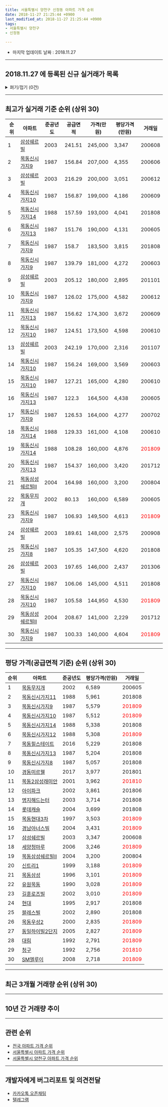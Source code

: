 ```yaml
---
title: 서울특별시 양천구 신정동 아파트 가격 순위
date: 2018-11-27 21:25:44 +0900
last_modified_at: 2018-11-27 21:25:44 +0900
tags:
- 서울특별시 양천구
- 신정동

---
```


* 마지막 업데이트 날짜 : 2018.11.27

---

## 2018.11.27 에 등록된 신규 실거래가 목록

<details>
<summary>펴기/접기 (0건)</summary>
<div markdown="1">

|아파트|준공년도|공급면적|가격(만원)|평당가격(만원)|거래일|
|---|---|---|---|---|---|
|없음||||||


</div>
</details>

---

## 최고가 실거래 기준 순위 (상위 30)


|순위|아파트|준공년도|공급면적|가격(만원)|평당가격(만원)|거래일|
|---|---|---|---|---|---|---|
|1|[삼성쉐르빌](https://search.naver.com/search.naver?query=%EC%84%9C%EC%9A%B8%ED%8A%B9%EB%B3%84%EC%8B%9C+%EC%96%91%EC%B2%9C%EA%B5%AC+%EC%8B%A0%EC%A0%95%EB%8F%99+%EC%82%BC%EC%84%B1%EC%89%90%EB%A5%B4%EB%B9%8C)|2003|241.51|245,000|3,347|200608|
|2|[목동신시가지9](https://search.naver.com/search.naver?query=%EC%84%9C%EC%9A%B8%ED%8A%B9%EB%B3%84%EC%8B%9C+%EC%96%91%EC%B2%9C%EA%B5%AC+%EC%8B%A0%EC%A0%95%EB%8F%99+%EB%AA%A9%EB%8F%99%EC%8B%A0%EC%8B%9C%EA%B0%80%EC%A7%809)|1987|156.84|207,000|4,355|200606|
|3|[삼성쉐르빌](https://search.naver.com/search.naver?query=%EC%84%9C%EC%9A%B8%ED%8A%B9%EB%B3%84%EC%8B%9C+%EC%96%91%EC%B2%9C%EA%B5%AC+%EC%8B%A0%EC%A0%95%EB%8F%99+%EC%82%BC%EC%84%B1%EC%89%90%EB%A5%B4%EB%B9%8C)|2003|216.29|200,000|3,051|200612|
|4|[목동신시가지10](https://search.naver.com/search.naver?query=%EC%84%9C%EC%9A%B8%ED%8A%B9%EB%B3%84%EC%8B%9C+%EC%96%91%EC%B2%9C%EA%B5%AC+%EC%8B%A0%EC%A0%95%EB%8F%99+%EB%AA%A9%EB%8F%99%EC%8B%A0%EC%8B%9C%EA%B0%80%EC%A7%8010)|1987|156.87|199,000|4,186|200609|
|5|[목동신시가지14](https://search.naver.com/search.naver?query=%EC%84%9C%EC%9A%B8%ED%8A%B9%EB%B3%84%EC%8B%9C+%EC%96%91%EC%B2%9C%EA%B5%AC+%EC%8B%A0%EC%A0%95%EB%8F%99+%EB%AA%A9%EB%8F%99%EC%8B%A0%EC%8B%9C%EA%B0%80%EC%A7%8014)|1988|157.59|193,000|4,041|201808|
|6|[목동신시가지13](https://search.naver.com/search.naver?query=%EC%84%9C%EC%9A%B8%ED%8A%B9%EB%B3%84%EC%8B%9C+%EC%96%91%EC%B2%9C%EA%B5%AC+%EC%8B%A0%EC%A0%95%EB%8F%99+%EB%AA%A9%EB%8F%99%EC%8B%A0%EC%8B%9C%EA%B0%80%EC%A7%8013)|1987|151.76|190,000|4,131|200605|
|7|[목동신시가지9](https://search.naver.com/search.naver?query=%EC%84%9C%EC%9A%B8%ED%8A%B9%EB%B3%84%EC%8B%9C+%EC%96%91%EC%B2%9C%EA%B5%AC+%EC%8B%A0%EC%A0%95%EB%8F%99+%EB%AA%A9%EB%8F%99%EC%8B%A0%EC%8B%9C%EA%B0%80%EC%A7%809)|1987|158.7|183,500|3,815|201808|
|8|[목동신시가지9](https://search.naver.com/search.naver?query=%EC%84%9C%EC%9A%B8%ED%8A%B9%EB%B3%84%EC%8B%9C+%EC%96%91%EC%B2%9C%EA%B5%AC+%EC%8B%A0%EC%A0%95%EB%8F%99+%EB%AA%A9%EB%8F%99%EC%8B%A0%EC%8B%9C%EA%B0%80%EC%A7%809)|1987|139.79|181,000|4,272|200603|
|9|[삼성쉐르빌](https://search.naver.com/search.naver?query=%EC%84%9C%EC%9A%B8%ED%8A%B9%EB%B3%84%EC%8B%9C+%EC%96%91%EC%B2%9C%EA%B5%AC+%EC%8B%A0%EC%A0%95%EB%8F%99+%EC%82%BC%EC%84%B1%EC%89%90%EB%A5%B4%EB%B9%8C)|2003|205.12|180,000|2,895|201101|
|10|[목동신시가지9](https://search.naver.com/search.naver?query=%EC%84%9C%EC%9A%B8%ED%8A%B9%EB%B3%84%EC%8B%9C+%EC%96%91%EC%B2%9C%EA%B5%AC+%EC%8B%A0%EC%A0%95%EB%8F%99+%EB%AA%A9%EB%8F%99%EC%8B%A0%EC%8B%9C%EA%B0%80%EC%A7%809)|1987|126.02|175,000|4,582|200612|
|11|[목동신시가지13](https://search.naver.com/search.naver?query=%EC%84%9C%EC%9A%B8%ED%8A%B9%EB%B3%84%EC%8B%9C+%EC%96%91%EC%B2%9C%EA%B5%AC+%EC%8B%A0%EC%A0%95%EB%8F%99+%EB%AA%A9%EB%8F%99%EC%8B%A0%EC%8B%9C%EA%B0%80%EC%A7%8013)|1987|156.62|174,300|3,672|200609|
|12|[목동신시가지10](https://search.naver.com/search.naver?query=%EC%84%9C%EC%9A%B8%ED%8A%B9%EB%B3%84%EC%8B%9C+%EC%96%91%EC%B2%9C%EA%B5%AC+%EC%8B%A0%EC%A0%95%EB%8F%99+%EB%AA%A9%EB%8F%99%EC%8B%A0%EC%8B%9C%EA%B0%80%EC%A7%8010)|1987|124.51|173,500|4,598|200610|
|13|[삼성쉐르빌](https://search.naver.com/search.naver?query=%EC%84%9C%EC%9A%B8%ED%8A%B9%EB%B3%84%EC%8B%9C+%EC%96%91%EC%B2%9C%EA%B5%AC+%EC%8B%A0%EC%A0%95%EB%8F%99+%EC%82%BC%EC%84%B1%EC%89%90%EB%A5%B4%EB%B9%8C)|2003|242.19|170,000|2,316|201107|
|14|[목동신시가지10](https://search.naver.com/search.naver?query=%EC%84%9C%EC%9A%B8%ED%8A%B9%EB%B3%84%EC%8B%9C+%EC%96%91%EC%B2%9C%EA%B5%AC+%EC%8B%A0%EC%A0%95%EB%8F%99+%EB%AA%A9%EB%8F%99%EC%8B%A0%EC%8B%9C%EA%B0%80%EC%A7%8010)|1987|156.24|169,000|3,569|200603|
|15|[목동신시가지10](https://search.naver.com/search.naver?query=%EC%84%9C%EC%9A%B8%ED%8A%B9%EB%B3%84%EC%8B%9C+%EC%96%91%EC%B2%9C%EA%B5%AC+%EC%8B%A0%EC%A0%95%EB%8F%99+%EB%AA%A9%EB%8F%99%EC%8B%A0%EC%8B%9C%EA%B0%80%EC%A7%8010)|1987|127.21|165,000|4,280|200610|
|16|[목동신시가지13](https://search.naver.com/search.naver?query=%EC%84%9C%EC%9A%B8%ED%8A%B9%EB%B3%84%EC%8B%9C+%EC%96%91%EC%B2%9C%EA%B5%AC+%EC%8B%A0%EC%A0%95%EB%8F%99+%EB%AA%A9%EB%8F%99%EC%8B%A0%EC%8B%9C%EA%B0%80%EC%A7%8013)|1987|122.3|164,500|4,438|200605|
|17|[목동신시가지9](https://search.naver.com/search.naver?query=%EC%84%9C%EC%9A%B8%ED%8A%B9%EB%B3%84%EC%8B%9C+%EC%96%91%EC%B2%9C%EA%B5%AC+%EC%8B%A0%EC%A0%95%EB%8F%99+%EB%AA%A9%EB%8F%99%EC%8B%A0%EC%8B%9C%EA%B0%80%EC%A7%809)|1987|126.53|164,000|4,277|200702|
|18|[목동신시가지14](https://search.naver.com/search.naver?query=%EC%84%9C%EC%9A%B8%ED%8A%B9%EB%B3%84%EC%8B%9C+%EC%96%91%EC%B2%9C%EA%B5%AC+%EC%8B%A0%EC%A0%95%EB%8F%99+%EB%AA%A9%EB%8F%99%EC%8B%A0%EC%8B%9C%EA%B0%80%EC%A7%8014)|1988|129.33|161,000|4,108|200610|
|19|[목동신시가지14](https://search.naver.com/search.naver?query=%EC%84%9C%EC%9A%B8%ED%8A%B9%EB%B3%84%EC%8B%9C+%EC%96%91%EC%B2%9C%EA%B5%AC+%EC%8B%A0%EC%A0%95%EB%8F%99+%EB%AA%A9%EB%8F%99%EC%8B%A0%EC%8B%9C%EA%B0%80%EC%A7%8014)|1988|108.28|160,000|4,876|<span style="color:red">201809</span>|
|20|[목동신시가지13](https://search.naver.com/search.naver?query=%EC%84%9C%EC%9A%B8%ED%8A%B9%EB%B3%84%EC%8B%9C+%EC%96%91%EC%B2%9C%EA%B5%AC+%EC%8B%A0%EC%A0%95%EB%8F%99+%EB%AA%A9%EB%8F%99%EC%8B%A0%EC%8B%9C%EA%B0%80%EC%A7%8013)|1987|154.37|160,000|3,420|201712|
|21|[목동삼성쉐르빌Ⅱ](https://search.naver.com/search.naver?query=%EC%84%9C%EC%9A%B8%ED%8A%B9%EB%B3%84%EC%8B%9C+%EC%96%91%EC%B2%9C%EA%B5%AC+%EC%8B%A0%EC%A0%95%EB%8F%99+%EB%AA%A9%EB%8F%99%EC%82%BC%EC%84%B1%EC%89%90%EB%A5%B4%EB%B9%8C%E2%85%A1)|2004|164.98|160,000|3,200|200804|
|22|[목동무지개](https://search.naver.com/search.naver?query=%EC%84%9C%EC%9A%B8%ED%8A%B9%EB%B3%84%EC%8B%9C+%EC%96%91%EC%B2%9C%EA%B5%AC+%EC%8B%A0%EC%A0%95%EB%8F%99+%EB%AA%A9%EB%8F%99%EB%AC%B4%EC%A7%80%EA%B0%9C)|2002|80.13|160,000|6,589|200605|
|23|[목동신시가지9](https://search.naver.com/search.naver?query=%EC%84%9C%EC%9A%B8%ED%8A%B9%EB%B3%84%EC%8B%9C+%EC%96%91%EC%B2%9C%EA%B5%AC+%EC%8B%A0%EC%A0%95%EB%8F%99+%EB%AA%A9%EB%8F%99%EC%8B%A0%EC%8B%9C%EA%B0%80%EC%A7%809)|1987|106.93|149,500|4,613|<span style="color:red">201809</span>|
|24|[삼성쉐르빌](https://search.naver.com/search.naver?query=%EC%84%9C%EC%9A%B8%ED%8A%B9%EB%B3%84%EC%8B%9C+%EC%96%91%EC%B2%9C%EA%B5%AC+%EC%8B%A0%EC%A0%95%EB%8F%99+%EC%82%BC%EC%84%B1%EC%89%90%EB%A5%B4%EB%B9%8C)|2003|189.61|148,000|2,575|200908|
|25|[목동신시가지8](https://search.naver.com/search.naver?query=%EC%84%9C%EC%9A%B8%ED%8A%B9%EB%B3%84%EC%8B%9C+%EC%96%91%EC%B2%9C%EA%B5%AC+%EC%8B%A0%EC%A0%95%EB%8F%99+%EB%AA%A9%EB%8F%99%EC%8B%A0%EC%8B%9C%EA%B0%80%EC%A7%808)|1987|105.35|147,500|4,620|201808|
|26|[삼성쉐르빌](https://search.naver.com/search.naver?query=%EC%84%9C%EC%9A%B8%ED%8A%B9%EB%B3%84%EC%8B%9C+%EC%96%91%EC%B2%9C%EA%B5%AC+%EC%8B%A0%EC%A0%95%EB%8F%99+%EC%82%BC%EC%84%B1%EC%89%90%EB%A5%B4%EB%B9%8C)|2003|197.65|146,000|2,437|201306|
|27|[목동신시가지10](https://search.naver.com/search.naver?query=%EC%84%9C%EC%9A%B8%ED%8A%B9%EB%B3%84%EC%8B%9C+%EC%96%91%EC%B2%9C%EA%B5%AC+%EC%8B%A0%EC%A0%95%EB%8F%99+%EB%AA%A9%EB%8F%99%EC%8B%A0%EC%8B%9C%EA%B0%80%EC%A7%8010)|1987|106.06|145,000|4,511|201808|
|28|[목동신시가지10](https://search.naver.com/search.naver?query=%EC%84%9C%EC%9A%B8%ED%8A%B9%EB%B3%84%EC%8B%9C+%EC%96%91%EC%B2%9C%EA%B5%AC+%EC%8B%A0%EC%A0%95%EB%8F%99+%EB%AA%A9%EB%8F%99%EC%8B%A0%EC%8B%9C%EA%B0%80%EC%A7%8010)|1987|105.58|144,950|4,530|<span style="color:red">201809</span>|
|29|[목동삼성쉐르빌Ⅱ](https://search.naver.com/search.naver?query=%EC%84%9C%EC%9A%B8%ED%8A%B9%EB%B3%84%EC%8B%9C+%EC%96%91%EC%B2%9C%EA%B5%AC+%EC%8B%A0%EC%A0%95%EB%8F%99+%EB%AA%A9%EB%8F%99%EC%82%BC%EC%84%B1%EC%89%90%EB%A5%B4%EB%B9%8C%E2%85%A1)|2004|208.67|141,000|2,229|201712|
|30|[목동신시가지9](https://search.naver.com/search.naver?query=%EC%84%9C%EC%9A%B8%ED%8A%B9%EB%B3%84%EC%8B%9C+%EC%96%91%EC%B2%9C%EA%B5%AC+%EC%8B%A0%EC%A0%95%EB%8F%99+%EB%AA%A9%EB%8F%99%EC%8B%A0%EC%8B%9C%EA%B0%80%EC%A7%809)|1987|100.33|140,000|4,604|<span style="color:red">201809</span>|


---

## 평당 가격(공급면적 기준) 순위 (상위 30)


|순위|아파트|준공년도|평당가격(만원)|거래일|
|---|---|---|---|---|
|1|[목동무지개](https://search.naver.com/search.naver?query=%EC%84%9C%EC%9A%B8%ED%8A%B9%EB%B3%84%EC%8B%9C+%EC%96%91%EC%B2%9C%EA%B5%AC+%EC%8B%A0%EC%A0%95%EB%8F%99+%EB%AA%A9%EB%8F%99%EB%AC%B4%EC%A7%80%EA%B0%9C)|2002|6,589|200605|
|2|[목동신시가지11](https://search.naver.com/search.naver?query=%EC%84%9C%EC%9A%B8%ED%8A%B9%EB%B3%84%EC%8B%9C+%EC%96%91%EC%B2%9C%EA%B5%AC+%EC%8B%A0%EC%A0%95%EB%8F%99+%EB%AA%A9%EB%8F%99%EC%8B%A0%EC%8B%9C%EA%B0%80%EC%A7%8011)|1988|5,961|201808|
|3|[목동신시가지9](https://search.naver.com/search.naver?query=%EC%84%9C%EC%9A%B8%ED%8A%B9%EB%B3%84%EC%8B%9C+%EC%96%91%EC%B2%9C%EA%B5%AC+%EC%8B%A0%EC%A0%95%EB%8F%99+%EB%AA%A9%EB%8F%99%EC%8B%A0%EC%8B%9C%EA%B0%80%EC%A7%809)|1987|5,579|<span style="color:red">201809</span>|
|4|[목동신시가지10](https://search.naver.com/search.naver?query=%EC%84%9C%EC%9A%B8%ED%8A%B9%EB%B3%84%EC%8B%9C+%EC%96%91%EC%B2%9C%EA%B5%AC+%EC%8B%A0%EC%A0%95%EB%8F%99+%EB%AA%A9%EB%8F%99%EC%8B%A0%EC%8B%9C%EA%B0%80%EC%A7%8010)|1987|5,512|<span style="color:red">201809</span>|
|5|[목동신시가지14](https://search.naver.com/search.naver?query=%EC%84%9C%EC%9A%B8%ED%8A%B9%EB%B3%84%EC%8B%9C+%EC%96%91%EC%B2%9C%EA%B5%AC+%EC%8B%A0%EC%A0%95%EB%8F%99+%EB%AA%A9%EB%8F%99%EC%8B%A0%EC%8B%9C%EA%B0%80%EC%A7%8014)|1988|5,338|201808|
|6|[목동신시가지12](https://search.naver.com/search.naver?query=%EC%84%9C%EC%9A%B8%ED%8A%B9%EB%B3%84%EC%8B%9C+%EC%96%91%EC%B2%9C%EA%B5%AC+%EC%8B%A0%EC%A0%95%EB%8F%99+%EB%AA%A9%EB%8F%99%EC%8B%A0%EC%8B%9C%EA%B0%80%EC%A7%8012)|1988|5,308|<span style="color:red">201809</span>|
|7|[목동힐스테이트](https://search.naver.com/search.naver?query=%EC%84%9C%EC%9A%B8%ED%8A%B9%EB%B3%84%EC%8B%9C+%EC%96%91%EC%B2%9C%EA%B5%AC+%EC%8B%A0%EC%A0%95%EB%8F%99+%EB%AA%A9%EB%8F%99%ED%9E%90%EC%8A%A4%ED%85%8C%EC%9D%B4%ED%8A%B8)|2016|5,229|201808|
|8|[목동신시가지13](https://search.naver.com/search.naver?query=%EC%84%9C%EC%9A%B8%ED%8A%B9%EB%B3%84%EC%8B%9C+%EC%96%91%EC%B2%9C%EA%B5%AC+%EC%8B%A0%EC%A0%95%EB%8F%99+%EB%AA%A9%EB%8F%99%EC%8B%A0%EC%8B%9C%EA%B0%80%EC%A7%8013)|1987|5,204|201808|
|9|[목동신시가지8](https://search.naver.com/search.naver?query=%EC%84%9C%EC%9A%B8%ED%8A%B9%EB%B3%84%EC%8B%9C+%EC%96%91%EC%B2%9C%EA%B5%AC+%EC%8B%A0%EC%A0%95%EB%8F%99+%EB%AA%A9%EB%8F%99%EC%8B%A0%EC%8B%9C%EA%B0%80%EC%A7%808)|1987|5,057|201808|
|10|[경동미르웰](https://search.naver.com/search.naver?query=%EC%84%9C%EC%9A%B8%ED%8A%B9%EB%B3%84%EC%8B%9C+%EC%96%91%EC%B2%9C%EA%B5%AC+%EC%8B%A0%EC%A0%95%EB%8F%99+%EA%B2%BD%EB%8F%99%EB%AF%B8%EB%A5%B4%EC%9B%B0)|2017|3,977|201801|
|11|[목동2삼성래미안](https://search.naver.com/search.naver?query=%EC%84%9C%EC%9A%B8%ED%8A%B9%EB%B3%84%EC%8B%9C+%EC%96%91%EC%B2%9C%EA%B5%AC+%EC%8B%A0%EC%A0%95%EB%8F%99+%EB%AA%A9%EB%8F%992%EC%82%BC%EC%84%B1%EB%9E%98%EB%AF%B8%EC%95%88)|2001|3,962|<span style="color:red">201810</span>|
|12|[아이파크](https://search.naver.com/search.naver?query=%EC%84%9C%EC%9A%B8%ED%8A%B9%EB%B3%84%EC%8B%9C+%EC%96%91%EC%B2%9C%EA%B5%AC+%EC%8B%A0%EC%A0%95%EB%8F%99+%EC%95%84%EC%9D%B4%ED%8C%8C%ED%81%AC)|2002|3,861|201806|
|13|[명지해드는터](https://search.naver.com/search.naver?query=%EC%84%9C%EC%9A%B8%ED%8A%B9%EB%B3%84%EC%8B%9C+%EC%96%91%EC%B2%9C%EA%B5%AC+%EC%8B%A0%EC%A0%95%EB%8F%99+%EB%AA%85%EC%A7%80%ED%95%B4%EB%93%9C%EB%8A%94%ED%84%B0)|2003|3,714|201808|
|14|[롯데캐슬](https://search.naver.com/search.naver?query=%EC%84%9C%EC%9A%B8%ED%8A%B9%EB%B3%84%EC%8B%9C+%EC%96%91%EC%B2%9C%EA%B5%AC+%EC%8B%A0%EC%A0%95%EB%8F%99+%EB%A1%AF%EB%8D%B0%EC%BA%90%EC%8A%AC)|2004|3,699|201808|
|15|[목동현대3차](https://search.naver.com/search.naver?query=%EC%84%9C%EC%9A%B8%ED%8A%B9%EB%B3%84%EC%8B%9C+%EC%96%91%EC%B2%9C%EA%B5%AC+%EC%8B%A0%EC%A0%95%EB%8F%99+%EB%AA%A9%EB%8F%99%ED%98%84%EB%8C%803%EC%B0%A8)|1997|3,503|<span style="color:red">201809</span>|
|16|[경남아너스빌](https://search.naver.com/search.naver?query=%EC%84%9C%EC%9A%B8%ED%8A%B9%EB%B3%84%EC%8B%9C+%EC%96%91%EC%B2%9C%EA%B5%AC+%EC%8B%A0%EC%A0%95%EB%8F%99+%EA%B2%BD%EB%82%A8%EC%95%84%EB%84%88%EC%8A%A4%EB%B9%8C)|2004|3,431|<span style="color:red">201809</span>|
|17|[삼성쉐르빌](https://search.naver.com/search.naver?query=%EC%84%9C%EC%9A%B8%ED%8A%B9%EB%B3%84%EC%8B%9C+%EC%96%91%EC%B2%9C%EA%B5%AC+%EC%8B%A0%EC%A0%95%EB%8F%99+%EC%82%BC%EC%84%B1%EC%89%90%EB%A5%B4%EB%B9%8C)|2003|3,347|200608|
|18|[세양청마루](https://search.naver.com/search.naver?query=%EC%84%9C%EC%9A%B8%ED%8A%B9%EB%B3%84%EC%8B%9C+%EC%96%91%EC%B2%9C%EA%B5%AC+%EC%8B%A0%EC%A0%95%EB%8F%99+%EC%84%B8%EC%96%91%EC%B2%AD%EB%A7%88%EB%A3%A8)|2006|3,246|<span style="color:red">201809</span>|
|19|[목동삼성쉐르빌Ⅱ](https://search.naver.com/search.naver?query=%EC%84%9C%EC%9A%B8%ED%8A%B9%EB%B3%84%EC%8B%9C+%EC%96%91%EC%B2%9C%EA%B5%AC+%EC%8B%A0%EC%A0%95%EB%8F%99+%EB%AA%A9%EB%8F%99%EC%82%BC%EC%84%B1%EC%89%90%EB%A5%B4%EB%B9%8C%E2%85%A1)|2004|3,200|200804|
|20|[신트리1](https://search.naver.com/search.naver?query=%EC%84%9C%EC%9A%B8%ED%8A%B9%EB%B3%84%EC%8B%9C+%EC%96%91%EC%B2%9C%EA%B5%AC+%EC%8B%A0%EC%A0%95%EB%8F%99+%EC%8B%A0%ED%8A%B8%EB%A6%AC1)|1999|3,188|<span style="color:red">201809</span>|
|21|[목동삼성](https://search.naver.com/search.naver?query=%EC%84%9C%EC%9A%B8%ED%8A%B9%EB%B3%84%EC%8B%9C+%EC%96%91%EC%B2%9C%EA%B5%AC+%EC%8B%A0%EC%A0%95%EB%8F%99+%EB%AA%A9%EB%8F%99%EC%82%BC%EC%84%B1)|1996|3,101|<span style="color:red">201809</span>|
|22|[유원목동](https://search.naver.com/search.naver?query=%EC%84%9C%EC%9A%B8%ED%8A%B9%EB%B3%84%EC%8B%9C+%EC%96%91%EC%B2%9C%EA%B5%AC+%EC%8B%A0%EC%A0%95%EB%8F%99+%EC%9C%A0%EC%9B%90%EB%AA%A9%EB%8F%99)|1990|3,028|<span style="color:red">201809</span>|
|23|[길훈로즈빌](https://search.naver.com/search.naver?query=%EC%84%9C%EC%9A%B8%ED%8A%B9%EB%B3%84%EC%8B%9C+%EC%96%91%EC%B2%9C%EA%B5%AC+%EC%8B%A0%EC%A0%95%EB%8F%99+%EA%B8%B8%ED%9B%88%EB%A1%9C%EC%A6%88%EB%B9%8C)|2002|3,010|<span style="color:red">201809</span>|
|24|[현대](https://search.naver.com/search.naver?query=%EC%84%9C%EC%9A%B8%ED%8A%B9%EB%B3%84%EC%8B%9C+%EC%96%91%EC%B2%9C%EA%B5%AC+%EC%8B%A0%EC%A0%95%EB%8F%99+%ED%98%84%EB%8C%80)|1995|2,917|201808|
|25|[블레스빌](https://search.naver.com/search.naver?query=%EC%84%9C%EC%9A%B8%ED%8A%B9%EB%B3%84%EC%8B%9C+%EC%96%91%EC%B2%9C%EA%B5%AC+%EC%8B%A0%EC%A0%95%EB%8F%99+%EB%B8%94%EB%A0%88%EC%8A%A4%EB%B9%8C)|2002|2,890|201808|
|26|[목동우성2](https://search.naver.com/search.naver?query=%EC%84%9C%EC%9A%B8%ED%8A%B9%EB%B3%84%EC%8B%9C+%EC%96%91%EC%B2%9C%EA%B5%AC+%EC%8B%A0%EC%A0%95%EB%8F%99+%EB%AA%A9%EB%8F%99%EC%9A%B0%EC%84%B12)|2000|2,835|<span style="color:red">201809</span>|
|27|[동일하이빌2단지](https://search.naver.com/search.naver?query=%EC%84%9C%EC%9A%B8%ED%8A%B9%EB%B3%84%EC%8B%9C+%EC%96%91%EC%B2%9C%EA%B5%AC+%EC%8B%A0%EC%A0%95%EB%8F%99+%EB%8F%99%EC%9D%BC%ED%95%98%EC%9D%B4%EB%B9%8C2%EB%8B%A8%EC%A7%80)|2005|2,827|<span style="color:red">201809</span>|
|28|[대림](https://search.naver.com/search.naver?query=%EC%84%9C%EC%9A%B8%ED%8A%B9%EB%B3%84%EC%8B%9C+%EC%96%91%EC%B2%9C%EA%B5%AC+%EC%8B%A0%EC%A0%95%EB%8F%99+%EB%8C%80%EB%A6%BC)|1992|2,791|<span style="color:red">201809</span>|
|29|[청구](https://search.naver.com/search.naver?query=%EC%84%9C%EC%9A%B8%ED%8A%B9%EB%B3%84%EC%8B%9C+%EC%96%91%EC%B2%9C%EA%B5%AC+%EC%8B%A0%EC%A0%95%EB%8F%99+%EC%B2%AD%EA%B5%AC)|1992|2,756|<span style="color:red">201810</span>|
|30|[SM엘루이](https://search.naver.com/search.naver?query=%EC%84%9C%EC%9A%B8%ED%8A%B9%EB%B3%84%EC%8B%9C+%EC%96%91%EC%B2%9C%EA%B5%AC+%EC%8B%A0%EC%A0%95%EB%8F%99+SM%EC%97%98%EB%A3%A8%EC%9D%B4)|2008|2,718|<span style="color:red">201809</span>|


---

## 최근 3개월 거래량 순위 (상위 30)


<div style="width:100%;">
    <canvas id="deal_count_ranking" height="390"></canvas>
</div>


<script>
new Chart(document.getElementById("deal_count_ranking"), {
    type: 'horizontalBar',
    data: {
        labels: ['목동신시가지10', '목동신시가지14', '목동신시가지9', '신트리1', '목동힐스테이트', '목동신시가지12', '학마을1단지', '목동우성2', '푸른마을3', '목동신시가지8', '푸른마을4', '신트리3', '이펜하우스2단지', '이펜하우스4단지', '목동신시가지13', '삼성쉐르빌', '푸른마을2', '목동신시가지11', '청구', '목동삼성쉐르빌Ⅱ', '신정6현대', '보람쉬움', '뉴목동', '대성유니드1차', '대성유니드2차', '세양청마루', '양천시장주상복합', '신트리4', '목동삼성', '동일하이빌2단지'],
        datasets: [{
            label: '실거래 수',
            data: [13, 9, 7, 6, 6, 5, 5, 5, 5, 4, 4, 4, 4, 4, 3, 3, 3, 2, 2, 2, 2, 2, 2, 2, 2, 2, 2, 1, 1, 1],
            borderColor: "rgba(255, 0, 128, 1)",
            backgroundColor: "rgba(255, 0, 128, 0.5)",
            fill: false,
        }]
    },
    options: {
        responsive: true,
        title: {
            display: true,
            text: '최근 3개월 거래량 순위'
        },
        tooltips: {
            mode: 'index',
            intersect: false,
            callbacks: {
                title: function(tooltipItems, data) {
                    return "실거래 수:";
                },
                label: function(tooltipItem, data) {
                    return data.labels[tooltipItem.index] + ": " + tooltipItem.xLabel;
                }
            }
        },
        hover: {
            mode: 'nearest',
            intersect: true
        },
        scales: {
            xAxes: [{
                display: true,
                scaleLabel: {
                    display: true,
                    labelString: '실거래 수'
                },
                ticks: {
                    suggestedMin: 0,
                }
            }],
            yAxes: [{
                display: true,
                ticks: {
                    autoSkip: false,
                    callback: function(value, index, values) {
                        if (value.length > 10)
                            return value.substr(0, 8) + "...";
                        else
                            return value;
                    }
                },
                scaleLabel: {
                    display: false,
                }
            }]
        }
    }
});

</script>


---

## 10년 간 거래량 추이


<div style="width:100%;">
    <canvas id="deal_progress" height="300"></canvas>
</div>

<script>
new Chart(document.getElementById("deal_progress"), {
    type: 'line',
    data: {
        labels: ['200811','200812','200901','200902','200903','200904','200905','200906','200907','200908','200909','200910','200911','200912','201001','201002','201003','201004','201005','201006','201007','201008','201009','201010','201011','201012','201101','201102','201103','201104','201105','201106','201107','201108','201109','201110','201111','201112','201201','201202','201203','201204','201205','201206','201207','201208','201209','201210','201211','201212','201301','201302','201303','201304','201305','201306','201307','201308','201309','201310','201311','201312','201401','201402','201403','201404','201405','201406','201407','201408','201409','201410','201411','201412','201501','201502','201503','201504','201505','201506','201507','201508','201509','201510','201511','201512','201601','201602','201603','201604','201605','201606','201607','201608','201609','201610','201611','201612','201701','201702','201703','201704','201705','201706','201707','201708','201709','201710','201711','201712','201801','201802','201803','201804','201805','201806','201807','201808','201809','201810','201811'],
        datasets: [{
            label: '실거래 수',
            pointRadius: 1,
            data: [67, 70, 199, 193, 163, 288, 181, 248, 215, 300, 175, 93, 80, 125, 152, 65, 73, 47, 42, 55, 61, 57, 63, 130, 163, 124, 138, 114, 104, 82, 80, 83, 90, 99, 122, 106, 84, 89, 57, 120, 115, 76, 75, 44, 37, 50, 63, 122, 98, 87, 79, 92, 136, 142, 123, 105, 52, 121, 141, 154, 116, 133, 131, 154, 136, 93, 95, 95, 102, 143, 232, 154, 116, 106, 164, 157, 278, 226, 191, 235, 273, 201, 235, 270, 169, 121, 104, 96, 180, 191, 306, 411, 296, 250, 214, 213, 97, 78, 65, 115, 161, 157, 283, 247, 321, 73, 115, 172, 298, 210, 260, 173, 157, 88, 114, 131, 198, 336, 109, 25, 4],
            borderColor: "rgba(255, 201, 14, 1)",
            backgroundColor: "rgba(255, 201, 14, 0.5)",
            fill: true,
        }]
    },
    options: {
        responsive: true,
        title: {
            display: true,
            text: '10년간 거래량 추이'
        },
        tooltips: {
            mode: 'index',
            intersect: false,
        },
        hover: {
            mode: 'nearest',
            intersect: true
        },
        scales: {
            xAxes: [{
                display: true,
                scaleLabel: {
                    display: true,
                    labelString: '년/월'
                }
            }],
            yAxes: [{
                display: true,
                ticks: {
                    suggestedMin: 0,
                },
                scaleLabel: {
                    display: true,
                    labelString: '실거래 수'
                }
            }]
        }
    }
});

</script>


---

## 관련 순위

- [전국 아파트 가격 순위](https://inasie.github.io/apt-ranking/전국)
- [서울특별시 아파트 가격 순위](https://inasie.github.io/apt-ranking/서울특별시)
- [서울특별시 양천구 아파트 가격 순위](https://inasie.github.io/apt-ranking/서울특별시-양천구)


---

## 개발자에게 버그리포트 및 의견전달

- [카카오톡 오픈채팅](https://open.kakao.com/o/gLJUAP4)
- [텔레그램](https://t.me/inasie)

